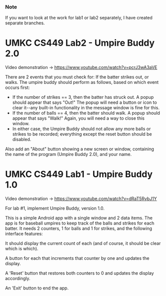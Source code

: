 ### Note
If you want to look at the work for lab1 or lab2 separately, I have created separate branches.

# UMKC CS449 Lab2 - Umpire Buddy 2.0

Video demonstration -> https://www.youtube.com/watch?v=pcrJ3wA3aVE

There are 2 events that you must check for:
If the batter strikes out, or walks. The umpire buddy should perform as follows, based on which event occurs first:
- If the number of strikes == 3, then the batter has struck out. A popup should appear that says "Out!" The popup will need a button or icon to clear it--any built-in functionality in the message window is fine for this.
- If the number of balls == 4, then the batter should walk. A popup should appear that says "Walk!" Again, you will need a way to close this window.
- In either case, the Umpire Buddy should not allow any more balls or strikes to be recorded; everything except the reset button should be disabled.

Also add an "About" button showing a new screen or window, containing the name of the program (Umpire Buddy 2.0), and your name.

# UMKC CS449 Lab1 - Umpire Buddy 1.0

Video demonstration -> https://www.youtube.com/watch?v=dRaT5RybJ1Y

For lab #1, implement Umpire Buddy, version 1.0.

This is a simple Android app with a single window and 2 data items. The app is for baseball umpires to keep track of the balls and strikes for each batter. It needs 2 counters, 1 for balls and 1 for strikes, and the following interface features:

It should display the current count of each (and of course, it should be clear which is which).

A button for each that increments that counter by one and updates the display.

A 'Reset' button that restores both counters to 0 and updates the display accordingly.

An 'Exit' button to end the app.
